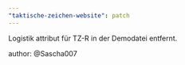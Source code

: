 ```yaml
---
"taktische-zeichen-website": patch
---
```


Logistik attribut für TZ-R in der Demodatei entfernt.

author: @Sascha007
